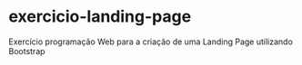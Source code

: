 # exercicio-landing-page
Exercício programação Web para a criação de uma Landing Page utilizando Bootstrap

